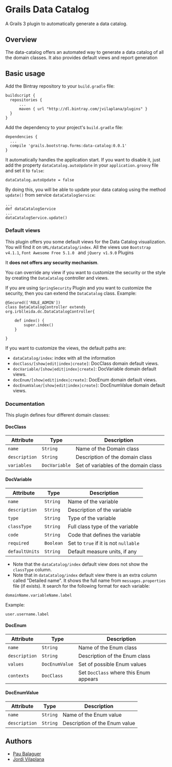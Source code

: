 # Grails Data Catalog
A Grails 3 plugin to automatically generate a data catalog.


## Overview
The data-catalog offers an automated way to generate a data catalog of all the domain classes. It also provides default views and report generation


## Basic usage
Add the Bintray repository to your `build.gradle` file:

```
buildscript {
  repositories {
      ...
      maven { url "http://dl.bintray.com/jvilaplana/plugins" }
  }
}
```

Add the dependency to your project's `build.gradle` file:

```
dependencies {
  ...
  compile 'grails.bootstrap.forms:data-catalog:0.0.1'
}
```

It automatically handles the application start. If you want to disable it, just add the property `dataCatalog.autoUpdate` in your `application.groovy` file and set it to `false`:

```
dataCatalog.autoUpdate = false
```

By doing this, you will be able to update your data catalog using the method `update()` from service `dataCatalogService`:

```
...
def dataCatalogService
...
dataCatalogService.update()
```

### Default views

This plugin offers you some default views for the Data Catalog visualization. You will find it on `URL/dataCatalog/index`.
All the views use `Bootstrap v4.1.1`, `Font Awesome Free 5.1.0 ` and `jQuery v1.9.0` Plugins

It **does not offers any security mechanism**.

You can override any view if you want to customize the security or the style by creating the `DataCatalog` controller and views.

If you are using `SpringSecurity` Plugin and you want to customize the security, then you can extend the `DataCatalog` class.
Example:
```
@Secured(['ROLE_ADMIN'])
class DataCatalogController extends org.irblleida.dc.DataCatalogController{

    def index() {
        super.index()
    }

}
```

If you want to customize the views, the default paths are:

 - `dataCatalog/index`: index with all the information
 - `docClass/[show|edit|index|create]`: DocClass domain default views.
 - `docVariable/[show|edit|index|create]`: DocVariable domain default views.
 - `docEnum/[show|edit|index|create]`: DocEnum domain default views.
 - `docEnumValue/[show|edit|index|create]`: DocEnumValue domain default views.


### Documentation

This plugin defines four different domain classes:

#### DocClass

| Attribute | Type | Description |
| --------- | ----------- | ----------- |
| `name` | `String` | Name of the Domain class |
| `description` | `String` | Description of the domain class | 
| `variables` | `DocVariable` | Set of variables of the domain class |

#### DocVariable

| Attribute | Type | Description |
| --------- | ----------- | ----------- |
| `name` | `String` | Name of the variable |
| `description` | `String` | Description of the variable |
| `type` | `String` | Type of the variable |
| `classType` | `String` | Full class type of the variable |
| `code` | `String` | Code that defines the variable |
| `required` | `Boolean` | Set to `true` if it is not `nullable` |
| `defaultUnits` | `String` | Default measure units, if any |

* Note that the `dataCatalog/index` default view does not show the `classType` column.
* Note that in `dataCatalog/index` default view there is an extra column called "Detailed name". It shows the full name from `messages.properties` file (if exists).
It search for the following format for each variable:
```
domainName.variableName.label
```
Example:
```
user.username.label
```

#### DocEnum

| Attribute | Type | Description |
| --------- | ----------- | ----------- |
| `name` | `String` | Name of the Enum class |
| `description` | `String` | Description of the Enum class | 
| `values` | `DocEnumValue` | Set of possible Enum values |
| `contexts` | `DocClass` | Set `DocClass` where this Enum appears |

#### DocEnumValue

| Attribute | Type | Description |
| --------- | ----------- | ----------- |
| `name` | `String` | Name of the Enum value |
| `description` | `String` | Description of the Enum value | 


## Authors

 - [Pau Balaguer](https://github.com/pbalaguer19)
 - [Jordi Vilaplana](https://github.com/jvilaplana)